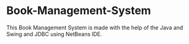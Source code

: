 # Book-Management-System
This Book Management System is made with the help of the Java and  Swing and JDBC using NetBeans IDE.
